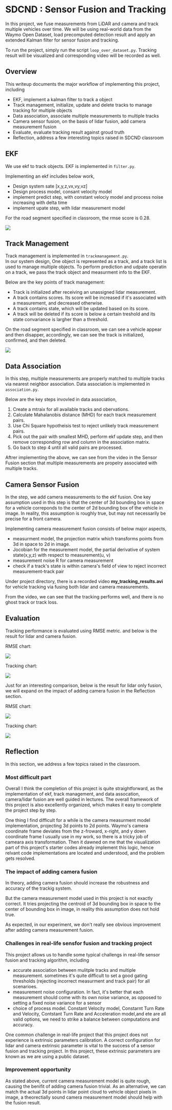 
# SDCND : Sensor Fusion and Tracking


In this project, we fuse measurements from LiDAR and camera and track multiple vehicles over time. We will be using real-world data from the Waymo Open Dataset, load precomputed detection result and apply an extended Kalman filter for sensor fusion and tracking.


To run the project, simply run the script `loop_over_dataset.py`. Tracking result will be visualized and corresponding video will be recorded as well.




## Overview

This writeup documents the major workflow of implementing this project, including

* EKF, implement a kalman filter to track a object
* Track management, initialize, update and delete tracks to manage tracking for multiple objects
* Data association,  associate multiple measurements to multiple tracks
* Camera sensor fusion, on the basis of lidar fusion, add camera measurement fusion
* Evaluate, evaluate tracking result against groud truth
* Reflection, address a few  interesting topics raised in SDCND classroom

## EKF
We use ekf to track objects. EKF is implemented in `filter.py`.   

Implementing an ekf includes below work, 

* Design system sate [x,y,z,vx,vy,vz] 
* Design process model, consant velocity model
* implement predict step, with constant velociy model and process noise increasing with delta time
* implement upate step,  with lidar measurement model

For the road segment specified in classroom, the rmse score is 0.28.   

<img src="img/ekf_rmse.png"/>

## Track Management

Track management is implemented in `trackmanagement.py`.  
In our system design, One object is represented as a track, and a track list is used to manage multiple objects. To perform prediction and udpate operatin on a track, we pass the track object and measurment info to the EKF.   

Below are the key points of track management:

* Track is initialized after receiving an unassigned lidar measurement.
* A track contains scores. Its score will be increased if it's associated with a measurement, and decreased otherwise.
* A track contains state, which will be updated based on its score.
* A track will be deleted if its score is below a certain treshold and its state convariance is largher than a threshold.


On the road segment specified in classroom, we can see a vehicle appear and then disapper, accordingly, we can see the track is initialized, confirmed, and then deleted.

<img src="img/trackmang_rmse.png"/>


## Data Association

In this step, multiple measurements are properly matched to multiple tracks via nearest neighbor association. Data association is implemented in `association.py`.  

Below are the key steps invovled in data association,  

1) Create a mtraix for all available tracks and obervations.  
2) Calculate Mahalanobis distance (MHD) for each track measurement pairs.  
3) Use Chi Square hypotheisis test to reject unlikely track measurement pairs.  
4) Pick out the pair with smallest MHD, perform ekf update step, and then remove corresponding row and column in the association matrix.  
5) Go back to step 4 until all valid pairs are processed.  

Aftrer implementing the above, we can see from the video in the Sensor Fusion section that multiple measurements are propelry associated with multiple tracks.  


## Camera Sensor Fusion

In the step, we add camera measurements to the ekf fusion.  One key assumption used in this step is that the center of 3d bounding box in space for a vehicle correponds to the center of 2d bounding box of the vehicle in image. In reality, this assumption is roughly true, but may not necessarily be precise for a front camera.

Implementing camera measurement fusion consists of below major aspects,

* measurment model, the projection matrix which transforms points from 3d in space to 2d in image.
* Jocobian for the measurement model, the partial derivative of system state(x,y,z) with respect to measurement(u, v)
* measurement noise R for camera measurement
* check if a track's state is within camera's field of view to reject incorrect measurement-track pair

Under project directory, there is a recorded video **my_tracking_results.avi** for vehicle tracking via fusing both lidar and camera measurements.



From the video, we can see that the tracking performs well, and there is no ghost track or track loss.


## Evaluation

Tracking performance is evaluated using RMSE metric. and below is the result for lidar and camera fusion.

RMSE chart:

<img src="img/rmse.png"/>

Tracking chart:

<img src="img/tracking.png"/>

Just for an interesting comparison, below is the result for lidar only fusion, we will expand on the impact of adding camera fusion in the Reflection section.

RMSE chart:

<img src="img/lidar_only_rmse.png"/>

Tracking chart:

<img src="img/lidar_only_tracking.png"/>


## Reflection

In this section, we address a few topics raised in the classroom.

### Most difficult part

Overall I think the completion of this project is quite straightforward, as the implementation of ekf, track management, and data assocation, camera/lidar fusion are well guided in lectures. The overall framework of this project is also excellently organized, which makes it easy to complete the project step by step.

One thing I find difficult for a while is the camera measurment model implementation, projecting 3d points to 2d points. Waymo's camera coordinate frame deviates from the z-froward, x-right, and y down coordinate frame I usually use in my work, so there is a tricky job of cameara axis transformation. Then it dawned on me that the visualization part of this project's starter codes already implement this logic, hence relvant code implementations are located and  understood, and the problem gets resolved.


### The impact of adding camera fusion

In theory, adding camera fusion should increase the robustness and accuracy of the trackig system.

But the camera measurement model used in this project is not exactly correct. It tries projecting the centroid of 3d bounding box in space to the center of bounding box in image, in reality this assumption does not hold true.

As expected, in our experiment, we don't really see obvious improvement after adding camera measurement fusion.

### Challenges in real-life sensfor fusion and tracking project

This project allows us to handle some typical challengs in real-life sensor fusion and tracking algorithm, including  

* accurate association between mulitple tracks and multiple measurement. sometimes it's quite difficult to set a good gating thresholds (rejecting incorrect measurment and track pair) for all scenarioes.  
* measurement noise configuration. In fact, it's better that each measurement should come with its own noise variance, as opposed to setting a fixed noise variance for a sensor  
* choice of process model. Constant Velocity model, Constarnt Turn Rate and Velocity, Contstant Turn Rate and Acceleration model,and ete are all valid options, we need to strike a balance between computations and accuracy. 

One common challenge in real-life project that this project does not experience is extrinsic parameters calibration.  A correct configuration for lidar and camera extrinsic parameter is vital to the success of a sensor fusion and tracking project. In this project, these extrinsic parameters are known as we are using a public dataset.

### Improvement opportunity

As stated above, current camera measurement model is quite rough, causing the benifit of adding camera fusion trivial.  As  an alternative, we can match the actual 3d points in lidar point cloud to vehicle object pixels in image, a theorectially sound camera measurement model should help with the fusion result.



